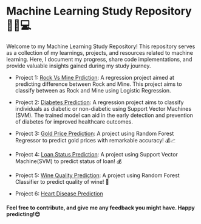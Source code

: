 # Machine Learning Study Repository 🤖🧠💻

Welcome to my Machine Learning Study Repository! This repository serves as a collection of my learnings, projects, and resources related to machine learning. Here, I document my progress, share code implementations, and provide valuable insights gained during my study journey.

- Project 1: [Rock Vs Mine Prdiction](https://github.com/mayurPatil45/ML_Learning/tree/main/Diabetes%20Prediction): A regression project aimed at predicting difference between Rock and Mine.
This project aims to classify between as Rock and Mine using Logistic Regression.

- Project 2: [Diabetes Prediction](https://github.com/mayurPatil45/ML_Learning/tree/main/Diabetes%20Prediction): A regression project aims to classify individuals as diabetic or non-diabetic using Support Vector Machines (SVM). The trained model can aid in the early detection and prevention of diabetes for improved healthcare outcomes.

- Project 3: [Gold Price Prediction](https://github.com/mayurPatil45/ML_Learning/tree/main/Gold%20Price%20Prediction): A project using Random Forest Regressor to predict gold prices with remarkable accuracy! 💰📈

- Project 4: [Loan Status Prediction](https://github.com/mayurPatil45/ML_Learning/tree/main/Loan%20Status%20Prediction): A project using Support Vector Machine(SVM) to predict status of loan! 💰

- Project 5: [Wine Quality Prediction](https://github.com/mayurPatil45/ML_Learning/tree/main/Wine%20Quality%20Prediction): A project using Random Forest Classifier to predict quality of wine! 🍷 

- Project 6: [Heart Disease Prediction](https://github.com/mayurPatil45/ML_Learning/tree/main/Heart%20Disease%20Prediction)

#### Feel free to contribute, and give me any feedback you might have. Happy predicting!😊
